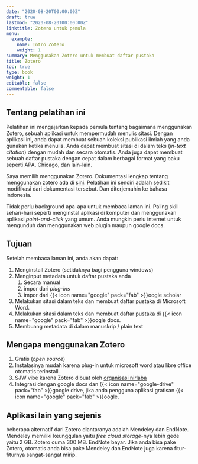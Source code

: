 ```yaml
---
date: "2020-08-20T00:00:00Z"
draft: true
lastmod: "2020-08-20T00:00:00Z"
linktitle: Zotero untuk pemula
menu:
  example:
    name: Intro Zotero
    weight: 1
summary: Menggunakan Zotero untuk membuat daftar pustaka
title: Zotero
toc: true
type: book
weight: 1
editable: false
commentable: false
---
```


## Tentang pelatihan ini
Pelatihan ini mengajarkan kepada pemula tentang bagaimana menggunakan Zotero, sebuah aplikasi untuk mempermudah menulis sitasi. Dengan aplikasi ini, anda dapat membuat sebuah koleksi publikasi ilmiah yang anda gunakan ketika menulis. Anda dapat membuat sitasi di dalam teks (_in-text citation_) dengan mudah dan secara otomatis. Anda juga dapat membuat sebuah daftar pustaka dengan cepat dalam berbagai format yang baku seperti APA, Chicago, dan lain-lain.

Saya memilih menggunakan Zotero. Dokumentasi lengkap tentang menggunakan zotero ada di [sini](https://www.zotero.org/support/quick_start_guide). Pelatihan ini sendiri adalah sedikit modifikasi dari dokumentasi tersebut. Dan diterjemahin ke bahasa Indonesia.

Tidak perlu background apa-apa untuk membaca laman ini. Paling skill sehari-hari seperti menginstal aplikasi di komputer dan menggunakan aplikasi _point-and-click_ yang umum. Anda mungkin perlu internet untuk mengunduh dan menggunakan web plugin maupun google docs.

## Tujuan
Setelah membaca laman ini, anda akan dapat:
1. Menginstall Zotero (setidaknya bagi pengguna windows)
1. Menginput metadata untuk daftar pustaka anda
   1. Secara manual
   1. impor dari _plug-ins_
   1. impor dari {{< icon name="google" pack="fab" >}}oogle scholar
1. Melakukan sitasi dalam teks dan membuat daftar pustaka di Microsoft Word.
1. Melakukan sitasi dalam teks dan membuat daftar pustaka di {{< icon name="google" pack="fab" >}}oogle docs.
1. Membuang metadata di dalam manuskrip / plain text

## Mengapa menggunakan Zotero
1. Gratis (_open source_)
1. Instalasinya mudah karena plug-in untuk microsoft word atau libre office otomatis terinstall.
1. SJW vibe karena Zotero dibuat oleh [organisasi nirlaba](https://www.google.com/search?client=firefox-b-d&q=whos+behind+zotero)
1. Integrasi dengan google docs dan {{< icon name="google-drive" pack="fab" >}}google drive, jika anda pengguna aplikasi gratisan {{< icon name="google" pack="fab" >}}oogle.

## Aplikasi lain yang sejenis
beberapa alternatif dari Zotero diantaranya adalah Mendeley dan EndNote. Mendeley memiliki keunggulan yaitu _free cloud storage_-nya lebih gede yaitu 2 GB. Zotero cuma 300 MB. EndNote bayar. Jika anda bisa pake Zotero, otomatis anda bisa pake Mendeley dan EndNote juga karena fitur-fiturnya sangat-sangat mirip.
